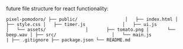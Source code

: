 future file structure for react functionality:

`pixel-pomodoro/
├── public/                 
│   ├── index.html
│   ├── style.css
│   ├── timer.js             
│   ├── ui.js                
│   └── assets/              
│       ├── tomato.png
│       └── beep.wav
│
├── src/                    
│   └── main.js              
|
├── .gitignore
├── package.json
└── README.md`